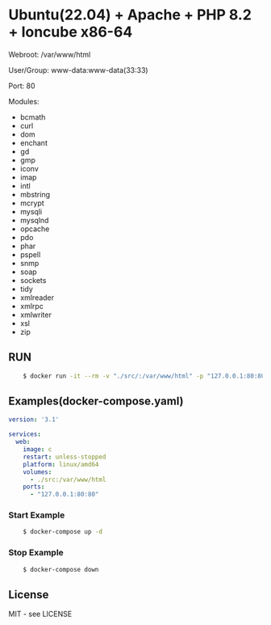 # Ubuntu(22.04) + Apache + PHP 8.2 + Ioncube x86-64

Webroot: /var/www/html

User/Group: www-data:www-data(33:33)

Port: 80

Modules:
   - bcmath
   - curl
   - dom
   - enchant
   - gd
   - gmp
   - iconv
   - imap
   - intl
   - mbstring
   - mcrypt
   - mysqli
   - mysqlnd
   - opcache
   - pdo
   - phar
   - pspell
   - snmp
   - soap
   - sockets
   - tidy
   - xmlreader
   - xmlrpc
   - xmlwriter
   - xsl
   - zip

## RUN


```sh
    $ docker run -it --rm -v "./src/:/var/www/html" -p "127.0.0.1:80:80" --platform linux/amd64 cowrvalera/docker-ubuntu-apache-php:22.04_php8.2_ioncube_1.0.0
```


## Examples(docker-compose.yaml)

```yaml
version: '3.1'

services:
  web:
    image: c
    restart: unless-stopped
    platform: linux/amd64
    volumes:
      - ./src:/var/www/html
    ports:
      - "127.0.0.1:80:80"


```

### Start Example

```sh
	$ docker-compose up -d
```


### Stop Example

```sh
	$ docker-compose down
```

## License
MIT - see LICENSE